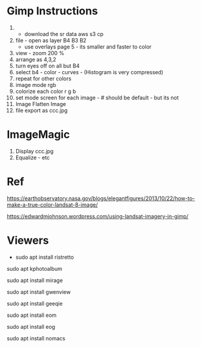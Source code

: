 # Gimp Instructions

1. - download the sr data aws s3 cp
2. file - open as layer  B4 B3 B2
   - use overlays page 5 - its smaller and faster to color
3. view - zoom 200 %
4. arrange as 4,3,2
5. turn eyes off on all but B4
6. select b4 - color - curves - (Histogram is very compressed) 
7. repeat for other colors
8. image mode rgb
9. colorize each color r g b
10. set mode screen for each image - # should be default - but its not
11. Image Flatten Image
12. file export as ccc.jpg

# ImageMagic

1. Display ccc.jpg
2. Equalize - etc


# Ref
https://earthobservatory.nasa.gov/blogs/elegantfigures/2013/10/22/how-to-make-a-true-color-landsat-8-image/

https://edwardmjohnson.wordpress.com/using-landsat-imagery-in-gimp/


# Viewers

- sudo apt install ristretto

sudo apt kphotoalbum

sudo apt install mirage

sudo apt install gwenview

sudo apt install geeqie

sudo apt install eom

sudo apt install eog

sudo apt install nomacs
